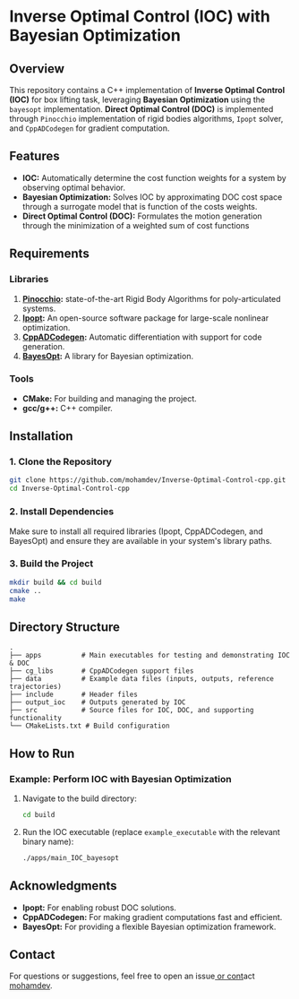 # Inverse Optimal Control (IOC) with Bayesian Optimization

## Overview

This repository contains a C++ implementation of **Inverse Optimal Control (IOC)** for box lifting task, leveraging **Bayesian Optimization** using the `bayesopt` implementation. **Direct Optimal Control (DOC)** is implemented through `Pinocchio` implementation of rigid bodies algorithms, `Ipopt` solver, and `CppADCodegen` for gradient computation.

## Features

- **IOC:** Automatically determine the cost function weights for a system by observing optimal behavior.
- **Bayesian Optimization:** Solves IOC by approximating DOC cost space through a surrogate model that is function of the costs weights.
- **Direct Optimal Control (DOC):** Formulates the motion generation through the minimization of a weighted sum of cost functions

## Requirements

### Libraries

1. **[Pinocchio](https://github.com/stack-of-tasks/pinocchio):** state-of-the-art Rigid Body Algorithms for poly-articulated systems.
2. **[Ipopt](https://coin-or.github.io/Ipopt/):** An open-source software package for large-scale nonlinear optimization.
4. **[CppADCodegen](https://github.com/joaoleal/CppADCodeGen):** Automatic differentiation with support for code generation.
5. **[BayesOpt](https://github.com/rmcantin/bayesopt):** A library for Bayesian optimization.

### Tools

- **CMake:** For building and managing the project.
- **gcc/g++:** C++ compiler.

## Installation

### 1. Clone the Repository

```bash
git clone https://github.com/mohamdev/Inverse-Optimal-Control-cpp.git
cd Inverse-Optimal-Control-cpp
```

### 2. Install Dependencies

Make sure to install all required libraries (Ipopt, CppADCodegen, and BayesOpt) and ensure they are available in your system's library paths.

### 3. Build the Project

```bash
mkdir build && cd build
cmake ..
make
```

## Directory Structure

```plaintext
.
├── apps          # Main executables for testing and demonstrating IOC & DOC
├── cg_libs       # CppADCodegen support files
├── data          # Example data files (inputs, outputs, reference trajectories)
├── include       # Header files
├── output_ioc    # Outputs generated by IOC
├── src           # Source files for IOC, DOC, and supporting functionality
└── CMakeLists.txt # Build configuration
```

## How to Run

### Example: Perform IOC with Bayesian Optimization

1. Navigate to the build directory:
   ```bash
   cd build
   ```
2. Run the IOC executable (replace `example_executable` with the relevant binary name):
   ```bash
   ./apps/main_IOC_bayesopt
   ```

## Acknowledgments

- **Ipopt:** For enabling robust DOC solutions.
- **CppADCodegen:** For making gradient computations fast and efficient.
- **BayesOpt:** For providing a flexible Bayesian optimization framework.

## Contact

For questions or suggestions, feel free to open an issue[ or cont](https://github.com/mohamdev)act [mohamdev](https://github.com/mohamdev).

